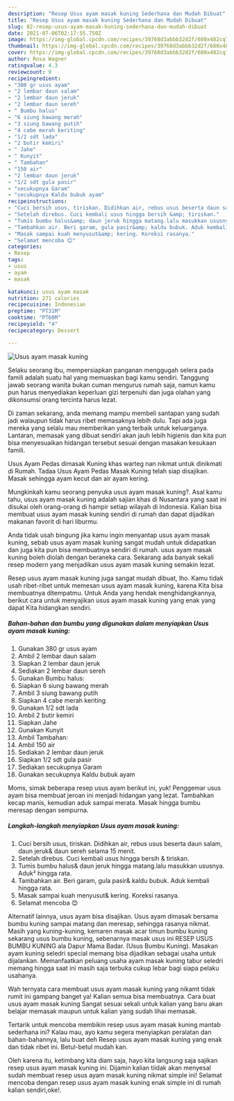 ```yaml
---
description: "Resep Usus ayam masak kuning Sederhana dan Mudah Dibuat"
title: "Resep Usus ayam masak kuning Sederhana dan Mudah Dibuat"
slug: 82-resep-usus-ayam-masak-kuning-sederhana-dan-mudah-dibuat
date: 2021-07-06T02:17:55.750Z
image: https://img-global.cpcdn.com/recipes/39768d3abbb32d2f/680x482cq70/usus-ayam-masak-kuning-foto-resep-utama.jpg
thumbnail: https://img-global.cpcdn.com/recipes/39768d3abbb32d2f/680x482cq70/usus-ayam-masak-kuning-foto-resep-utama.jpg
cover: https://img-global.cpcdn.com/recipes/39768d3abbb32d2f/680x482cq70/usus-ayam-masak-kuning-foto-resep-utama.jpg
author: Rosa Wagner
ratingvalue: 4.3
reviewcount: 9
recipeingredient:
- "380 gr usus ayam"
- "2 lembar daun salam"
- "2 lembar daun jeruk"
- "2 lembar daun sereh"
- " Bumbu halus"
- "6 siung bawang merah"
- "3 siung bawang putih"
- "4 cabe merah keriting"
- "1/2 sdt lada"
- "2 butir kemiri"
- " Jahe"
- " Kunyit"
- " Tambahan"
- "150 air"
- "2 lembar daun jeruk"
- "1/2 sdt gula pasir"
- "secukupnya Garam"
- "secukupnya Kaldu bubuk ayam"
recipeinstructions:
- "Cuci bersih usus, tiriskan. Didihkan air, rebus usus beserta daun salam, daun jeruk&amp; daun sereh selama 15 menit."
- "Setelah direbus. Cuci kembali usus hingga bersih &amp; tiriskan."
- "Tumis bumbu halus&amp; daun jeruk hingga matang.lalu masukkan ususnya. Aduk² hingga rata."
- "Tambahkan air. Beri garam, gula pasir&amp; kaldu bubuk. Aduk kembali hingga rata."
- "Masak sampai kuah menyusut&amp; kering. Koreksi rasanya."
- "Selamat mencoba 😊"
categories:
- Resep
tags:
- usus
- ayam
- masak

katakunci: usus ayam masak 
nutrition: 271 calories
recipecuisine: Indonesian
preptime: "PT31M"
cooktime: "PT60M"
recipeyield: "4"
recipecategory: Dessert

---
```



![Usus ayam masak kuning](https://img-global.cpcdn.com/recipes/39768d3abbb32d2f/680x482cq70/usus-ayam-masak-kuning-foto-resep-utama.jpg)

Selaku seorang ibu, mempersiapkan panganan menggugah selera pada famili adalah suatu hal yang memuaskan bagi kamu sendiri. Tanggung jawab seorang  wanita bukan cuman mengurus rumah saja, namun kamu pun harus menyediakan keperluan gizi terpenuhi dan juga olahan yang dikonsumsi orang tercinta harus lezat.

Di zaman  sekarang, anda memang mampu membeli santapan yang sudah jadi walaupun tidak harus ribet memasaknya lebih dulu. Tapi ada juga mereka yang selalu mau memberikan yang terbaik untuk keluarganya. Lantaran, memasak yang dibuat sendiri akan jauh lebih higienis dan kita pun bisa menyesuaikan hidangan tersebut sesuai dengan masakan kesukaan famili. 

Usus Ayam Pedas dimasak Kuning khas warteg nan nikmat untuk dinikmati di Rumah. Tadaa Usus Ayam Pedas Masak Kuning telah siap disajikan. Masak sehingga ayam kecut dan air ayam kering.

Mungkinkah kamu seorang penyuka usus ayam masak kuning?. Asal kamu tahu, usus ayam masak kuning adalah sajian khas di Nusantara yang saat ini disukai oleh orang-orang di hampir setiap wilayah di Indonesia. Kalian bisa membuat usus ayam masak kuning sendiri di rumah dan dapat dijadikan makanan favorit di hari liburmu.

Anda tidak usah bingung jika kamu ingin menyantap usus ayam masak kuning, sebab usus ayam masak kuning sangat mudah untuk didapatkan dan juga kita pun bisa membuatnya sendiri di rumah. usus ayam masak kuning boleh diolah dengan beraneka cara. Sekarang ada banyak sekali resep modern yang menjadikan usus ayam masak kuning semakin lezat.

Resep usus ayam masak kuning juga sangat mudah dibuat, lho. Kamu tidak usah ribet-ribet untuk memesan usus ayam masak kuning, karena Kita bisa membuatnya ditempatmu. Untuk Anda yang hendak menghidangkannya, berikut cara untuk menyajikan usus ayam masak kuning yang enak yang dapat Kita hidangkan sendiri.

<!--inarticleads1-->

##### Bahan-bahan dan bumbu yang digunakan dalam menyiapkan Usus ayam masak kuning:

1. Gunakan 380 gr usus ayam
1. Ambil 2 lembar daun salam
1. Siapkan 2 lembar daun jeruk
1. Sediakan 2 lembar daun sereh
1. Gunakan  Bumbu halus:
1. Siapkan 6 siung bawang merah
1. Ambil 3 siung bawang putih
1. Siapkan 4 cabe merah keriting
1. Gunakan 1/2 sdt lada
1. Ambil 2 butir kemiri
1. Siapkan  Jahe
1. Gunakan  Kunyit
1. Ambil  Tambahan:
1. Ambil 150 air
1. Sediakan 2 lembar daun jeruk
1. Siapkan 1/2 sdt gula pasir
1. Sediakan secukupnya Garam
1. Gunakan secukupnya Kaldu bubuk ayam


Moms, simak beberapa resep usus ayam berikut ini, yuk! Penggemar usus ayam bisa membuat jeroan ini menjadi hidangan yang lezat. Tambahkan kecap manis, kemudian aduk sampai merata. Masak hingga bumbu meresap dengan sempurna. 

<!--inarticleads2-->

##### Langkah-langkah menyiapkan Usus ayam masak kuning:

1. Cuci bersih usus, tiriskan. Didihkan air, rebus usus beserta daun salam, daun jeruk&amp; daun sereh selama 15 menit.
1. Setelah direbus. Cuci kembali usus hingga bersih &amp; tiriskan.
1. Tumis bumbu halus&amp; daun jeruk hingga matang.lalu masukkan ususnya. Aduk² hingga rata.
1. Tambahkan air. Beri garam, gula pasir&amp; kaldu bubuk. Aduk kembali hingga rata.
1. Masak sampai kuah menyusut&amp; kering. Koreksi rasanya.
1. Selamat mencoba 😊


Alternatif lainnya, usus ayam bisa disajikan. Usus ayam dimasak bersama bumbu kuning sampai matang dan meresap, sehingga rasanya nikmat. Masih yang kuning-kuning, kemaren masak acar timun bumbu kuning sekarang usus bumbu kuning, sebenarnya masak usus ini RESEP USUS BUMBU KUNING ala Dapur Mama Badar. (Usus Bumbu Kuning). Masakan ayam kuning seledri special memang bisa dijadikan sebagai usaha untuk dijalankan. Memanfaatkan peluang usaha ayam masak kuning tabur seledri memang hingga saat ini masih saja terbuka cukup lebar bagi siapa pelaku usahanya. 

Wah ternyata cara membuat usus ayam masak kuning yang nikamt tidak rumit ini gampang banget ya! Kalian semua bisa membuatnya. Cara buat usus ayam masak kuning Sangat sesuai sekali untuk kalian yang baru akan belajar memasak maupun untuk kalian yang sudah lihai memasak.

Tertarik untuk mencoba membikin resep usus ayam masak kuning mantab sederhana ini? Kalau mau, ayo kamu segera menyiapkan peralatan dan bahan-bahannya, lalu buat deh Resep usus ayam masak kuning yang enak dan tidak ribet ini. Betul-betul mudah kan. 

Oleh karena itu, ketimbang kita diam saja, hayo kita langsung saja sajikan resep usus ayam masak kuning ini. Dijamin kalian tiidak akan menyesal sudah membuat resep usus ayam masak kuning nikmat simple ini! Selamat mencoba dengan resep usus ayam masak kuning enak simple ini di rumah kalian sendiri,oke!.

